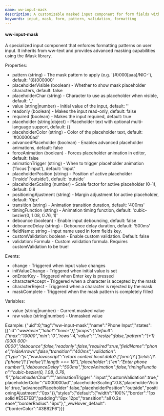 ```yaml
---
name: ww-input-mask
description: A customizable masked input component for form fields with pattern-based validation and formatting
keywords: input, mask, form, pattern, validation, formatting
---
```


#### ww-input-mask

A specialized input component that enforces formatting patterns on user input. It inherits from ww-text and provides advanced masking capabilities using the iMask library.

Properties:
- pattern (string) - The mask pattern to apply (e.g. '{#}000[aaa]/NIC-'), default: '{8}000000'
- placeholderVisible (boolean) - Whether to show mask placeholder characters, default: false
- placeholderChar (string) - Character to use as placeholder when visible, default: '_'
- value (string|number) - Initial value of the input, default: ''
- readonly (boolean) - Makes the input read-only, default: false
- required (boolean) - Makes the input required, default: true
- placeholder (string|object) - Placeholder text with optional multi-language support, default: {}
- placeholderColor (string) - Color of the placeholder text, default: '#000000ad'
- advancedPlaceholder (boolean) - Enables advanced placeholder animations, default: false
- forceAnimation (boolean) - Forces placeholder animation in editor, default: false
- animationTrigger (string) - When to trigger placeholder animation ('focus'|'input'), default: 'input'
- placeholderPosition (string) - Position of active placeholder ('inside'|'outside'), default: 'outside'
- placeholderScaling (number) - Scale factor for active placeholder (0-1), default: 0.8
- positioningAjustment (string) - Margin adjustment for active placeholder, default: '0px'
- transition (string) - Animation transition duration, default: '400ms'
- timingFunction (string) - Animation timing function, default: 'cubic-bezier(0, 1.08, 0.76, 1)'
- debounce (boolean) - Enable input debouncing, default: false
- debounceDelay (string) - Debounce delay duration, default: '500ms'
- fieldName: string - Input name used in form fields key.
- customValidation: boolean - Enable custom validation. Default: false
- validation: Formula - Custom validation formula. Requires customValidation to be true!

Events:
- change - Triggered when input value changes
- initValueChange - Triggered when initial value is set
- onEnterKey - Triggered when Enter key is pressed
- characterAccept - Triggered when a character is accepted by the mask
- characterReject - Triggered when a character is rejected by the mask
- maskComplete - Triggered when the mask pattern is completely filled

Variables:
- value (string|number) - Current masked value
- raw value (string|number) - Unmasked value

Example:
<elements>
{"uid":0,"tag":"ww-input-mask","name":"Phone Input","states":[{"id":"_wwHover","label":"hover"}],"props":{"default":{"max":"10000","min":"0","rows":4,"value":"","resize":false,"pattern":"{+1} (000) 000-0000","debounce":false,"readonly":false,"required":true,"fieldName":"phone","hideArrows":false,"transition":"400ms","validation":{"type":"js","wwJavascript":"return context.local.data?.['form']?.['fields']?.['phone']?.['value']?.length === 18"},"placeholder":{"en":"Enter phone number"},"debounceDelay":"500ms","forceAnimation":false,"timingFunction":"cubic-bezier(0, 1.08, 0.76, 1)","placeholderChar":"_","animationTrigger":"input","customValidation":true,"placeholderColor":"#000000ad","placeholderScaling":0.8,"placeholderVisible":true,"advancedPlaceholder":false,"placeholderPosition":"outside","positioningAjustment":"0px"}},"styles":{"default":{"width":"100%","border":"1px solid #E5E7EB","padding":"8px 12px","transition":"all 0.2s ease","borderRadius":"6px"},"_wwHover_default":{"borderColor":"#3B82F6"}}}
</elements>
